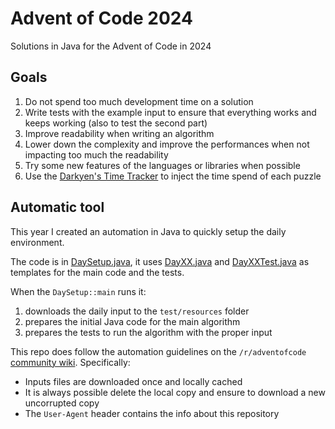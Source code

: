 # Advent of Code 2024

Solutions in Java for the Advent of Code in 2024

## Goals

1. Do not spend too much development time on a solution
2. Write tests with the example input to ensure that everything works and keeps working (also to test the second part)
3. Improve readability when writing an algorithm
4. Lower down the complexity and improve the performances when not impacting too much the readability
5. Try some new features of the languages or libraries when possible
6. Use the [Darkyen's Time Tracker](https://plugins.jetbrains.com/plugin/9286-darkyen-s-time-tracker) to inject the time spend of each puzzle

## Automatic tool

This year I created an automation in Java to quickly setup the daily environment.

The code is in [DaySetup.java](src/main/java/aminetti/adventofcode2024/DaySetup.java), it uses [DayXX.java](src/main/java/aminetti/adventofcode2024/dayXX/DayXX.java) and [DayXXTest.java](src/test/java/aminetti/adventofcode2024/dayXX/DayXXTest.java) as templates for the main code and the tests.

When the `DaySetup::main` runs it:

1. downloads the daily input to the `test/resources` folder
2. prepares the initial Java code for the main algorithm 
3. prepares the tests to run the algorithm with the proper input

This repo does follow the automation guidelines on the `/r/adventofcode` [community wiki](https://www.reddit.com/r/adventofcode/wiki/faqs/automation). Specifically:

- Inputs files are downloaded once and locally cached
- It is always possible delete the local copy and ensure to download a new uncorrupted copy
- The `User-Agent` header contains the info about this repository
